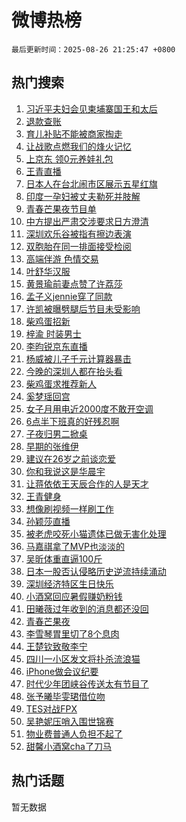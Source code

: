 # 微博热榜

`最后更新时间：2025-08-26 21:25:47 +0800`

## 热门搜索

1. [习近平夫妇会见柬埔寨国王和太后](https://m.weibo.cn/search?containerid=100103type%3D1%26t%3D10%26q%3D%23%E4%B9%A0%E8%BF%91%E5%B9%B3%E5%A4%AB%E5%A6%87%E4%BC%9A%E8%A7%81%E6%9F%AC%E5%9F%94%E5%AF%A8%E5%9B%BD%E7%8E%8B%E5%92%8C%E5%A4%AA%E5%90%8E%23&stream_entry_id=51&isnewpage=1&extparam=seat%3D1%26stream_entry_id%3D51%26c_type%3D51%26pos%3D0%26cate%3D10103%26filter_type%3Drealtimehot%26q%3D%2523%25E4%25B9%25A0%25E8%25BF%2591%25E5%25B9%25B3%25E5%25A4%25AB%25E5%25A6%2587%25E4%25BC%259A%25E8%25A7%2581%25E6%259F%25AC%25E5%259F%2594%25E5%25AF%25A8%25E5%259B%25BD%25E7%258E%258B%25E5%2592%258C%25E5%25A4%25AA%25E5%2590%258E%2523%26dgr%3D0%26display_time%3D1756214746%26pre_seqid%3D1756214746007054204509)
1. [退款查账](https://m.weibo.cn/search?containerid=100103type%3D1%26t%3D10%26q%3D%23%E9%80%80%E6%AC%BE%E6%9F%A5%E8%B4%A6%23&stream_entry_id=31&isnewpage=1&extparam=seat%3D1%26stream_entry_id%3D31%26band_rank%3D1%26lcate%3D5001%26realpos%3D1%26q%3D%2523%25E9%2580%2580%25E6%25AC%25BE%25E6%259F%25A5%25E8%25B4%25A6%2523%26dgr%3D0%26c_type%3D31%26pos%3D0%26cate%3D5001%26filter_type%3Drealtimehot%26flag%3D2%26display_time%3D1756214746%26pre_seqid%3D1756214746007054204509)
1. [育儿补贴不能被商家掏走](https://m.weibo.cn/search?containerid=100103type%3D1%26t%3D10%26q%3D%23%E8%82%B2%E5%84%BF%E8%A1%A5%E8%B4%B4%E4%B8%8D%E8%83%BD%E8%A2%AB%E5%95%86%E5%AE%B6%E6%8E%8F%E8%B5%B0%23&stream_entry_id=31&isnewpage=1&extparam=seat%3D1%26stream_entry_id%3D31%26band_rank%3D2%26lcate%3D5001%26realpos%3D2%26q%3D%2523%25E8%2582%25B2%25E5%2584%25BF%25E8%25A1%25A5%25E8%25B4%25B4%25E4%25B8%258D%25E8%2583%25BD%25E8%25A2%25AB%25E5%2595%2586%25E5%25AE%25B6%25E6%258E%258F%25E8%25B5%25B0%2523%26dgr%3D0%26c_type%3D31%26pos%3D1%26cate%3D5001%26filter_type%3Drealtimehot%26flag%3D1%26display_time%3D1756214746%26pre_seqid%3D1756214746007054204509)
1. [让战歌点燃我们的烽火记忆](https://m.weibo.cn/search?containerid=100103type%3D1%26t%3D10%26q%3D%23%E8%AE%A9%E6%88%98%E6%AD%8C%E7%82%B9%E7%87%83%E6%88%91%E4%BB%AC%E7%9A%84%E7%83%BD%E7%81%AB%E8%AE%B0%E5%BF%86%23&stream_entry_id=31&isnewpage=1&extparam=seat%3D1%26stream_entry_id%3D31%26band_rank%3D3%26lcate%3D5001%26realpos%3D3%26q%3D%2523%25E8%25AE%25A9%25E6%2588%2598%25E6%25AD%258C%25E7%2582%25B9%25E7%2587%2583%25E6%2588%2591%25E4%25BB%25AC%25E7%259A%2584%25E7%2583%25BD%25E7%2581%25AB%25E8%25AE%25B0%25E5%25BF%2586%2523%26dgr%3D0%26c_type%3D31%26pos%3D2%26cate%3D5001%26filter_type%3Drealtimehot%26flag%3D0%26display_time%3D1756214746%26pre_seqid%3D1756214746007054204509)
1. [上京东 领0元养娃礼包](https://m.weibo.cn/search?containerid=100103type%3D1%26t%3D10%26q%3D%23%E4%B8%8A%E4%BA%AC%E4%B8%9C+%E9%A2%860%E5%85%83%E5%85%BB%E5%A8%83%E7%A4%BC%E5%8C%85%23&stream_entry_id=31&isnewpage=1&extparam=seat%3D1%26stream_entry_id%3D31%26band_rank%3D4%26lcate%3D5001%26is_ad_pos%3D1%26q%3D%2523%25E4%25B8%258A%25E4%25BA%25AC%25E4%25B8%259C%2520%25E9%25A2%25860%25E5%2585%2583%25E5%2585%25BB%25E5%25A8%2583%25E7%25A4%25BC%25E5%258C%2585%2523%26dgr%3D0%26c_type%3D31%26pos%3D3%26cate%3D5001%26filter_type%3Drealtimehot%26adid%3D298550%26topic_ad%3D1%26display_time%3D1756214746%26pre_seqid%3D1756214746007054204509)
1. [王青直播](https://m.weibo.cn/search?containerid=100103type%3D1%26t%3D10%26q%3D%E7%8E%8B%E9%9D%92%E7%9B%B4%E6%92%AD&stream_entry_id=31&isnewpage=1&extparam=seat%3D1%26stream_entry_id%3D31%26band_rank%3D4%26lcate%3D5001%26realpos%3D4%26q%3D%25E7%258E%258B%25E9%259D%2592%25E7%259B%25B4%25E6%2592%25AD%26dgr%3D0%26c_type%3D31%26pos%3D4%26cate%3D5001%26filter_type%3Drealtimehot%26flag%3D1%26display_time%3D1756214746%26pre_seqid%3D1756214746007054204509)
1. [日本人在台北闹市区展示五星红旗](https://m.weibo.cn/search?containerid=100103type%3D1%26t%3D10%26q%3D%23%E6%97%A5%E6%9C%AC%E4%BA%BA%E5%9C%A8%E5%8F%B0%E5%8C%97%E9%97%B9%E5%B8%82%E5%8C%BA%E5%B1%95%E7%A4%BA%E4%BA%94%E6%98%9F%E7%BA%A2%E6%97%97%23&stream_entry_id=31&isnewpage=1&extparam=seat%3D1%26stream_entry_id%3D31%26band_rank%3D5%26lcate%3D5001%26realpos%3D5%26q%3D%2523%25E6%2597%25A5%25E6%259C%25AC%25E4%25BA%25BA%25E5%259C%25A8%25E5%258F%25B0%25E5%258C%2597%25E9%2597%25B9%25E5%25B8%2582%25E5%258C%25BA%25E5%25B1%2595%25E7%25A4%25BA%25E4%25BA%2594%25E6%2598%259F%25E7%25BA%25A2%25E6%2597%2597%2523%26dgr%3D0%26c_type%3D31%26pos%3D5%26cate%3D5001%26filter_type%3Drealtimehot%26flag%3D1%26display_time%3D1756214746%26pre_seqid%3D1756214746007054204509)
1. [印度一孕妇被丈夫勒死并肢解](https://m.weibo.cn/search?containerid=100103type%3D1%26t%3D10%26q%3D%23%E5%8D%B0%E5%BA%A6%E4%B8%80%E5%AD%95%E5%A6%87%E8%A2%AB%E4%B8%88%E5%A4%AB%E5%8B%92%E6%AD%BB%E5%B9%B6%E8%82%A2%E8%A7%A3%23&stream_entry_id=31&isnewpage=1&extparam=seat%3D1%26stream_entry_id%3D31%26band_rank%3D6%26lcate%3D5001%26realpos%3D6%26q%3D%2523%25E5%258D%25B0%25E5%25BA%25A6%25E4%25B8%2580%25E5%25AD%2595%25E5%25A6%2587%25E8%25A2%25AB%25E4%25B8%2588%25E5%25A4%25AB%25E5%258B%2592%25E6%25AD%25BB%25E5%25B9%25B6%25E8%2582%25A2%25E8%25A7%25A3%2523%26dgr%3D0%26c_type%3D31%26pos%3D6%26cate%3D5001%26filter_type%3Drealtimehot%26flag%3D1%26display_time%3D1756214746%26pre_seqid%3D1756214746007054204509)
1. [青春芒果夜节目单](https://m.weibo.cn/search?containerid=100103type%3D1%26t%3D10%26q%3D%23%E9%9D%92%E6%98%A5%E8%8A%92%E6%9E%9C%E5%A4%9C%E8%8A%82%E7%9B%AE%E5%8D%95%23&stream_entry_id=31&isnewpage=1&extparam=seat%3D1%26stream_entry_id%3D31%26band_rank%3D7%26lcate%3D5001%26realpos%3D7%26q%3D%2523%25E9%259D%2592%25E6%2598%25A5%25E8%258A%2592%25E6%259E%259C%25E5%25A4%259C%25E8%258A%2582%25E7%259B%25AE%25E5%258D%2595%2523%26dgr%3D0%26c_type%3D31%26pos%3D7%26cate%3D5001%26filter_type%3Drealtimehot%26flag%3D1%26display_time%3D1756214746%26pre_seqid%3D1756214746007054204509)
1. [中方提出严肃交涉要求日方澄清](https://m.weibo.cn/search?containerid=100103type%3D1%26t%3D10%26q%3D%23%E4%B8%AD%E6%96%B9%E6%8F%90%E5%87%BA%E4%B8%A5%E8%82%83%E4%BA%A4%E6%B6%89%E8%A6%81%E6%B1%82%E6%97%A5%E6%96%B9%E6%BE%84%E6%B8%85%23&stream_entry_id=31&isnewpage=1&extparam=seat%3D1%26stream_entry_id%3D31%26band_rank%3D8%26lcate%3D5001%26realpos%3D8%26q%3D%2523%25E4%25B8%25AD%25E6%2596%25B9%25E6%258F%2590%25E5%2587%25BA%25E4%25B8%25A5%25E8%2582%2583%25E4%25BA%25A4%25E6%25B6%2589%25E8%25A6%2581%25E6%25B1%2582%25E6%2597%25A5%25E6%2596%25B9%25E6%25BE%2584%25E6%25B8%2585%2523%26dgr%3D0%26c_type%3D31%26pos%3D8%26cate%3D5001%26filter_type%3Drealtimehot%26flag%3D0%26display_time%3D1756214746%26pre_seqid%3D1756214746007054204509)
1. [深圳欢乐谷被指有擦边表演](https://m.weibo.cn/search?containerid=100103type%3D1%26t%3D10%26q%3D%23%E6%B7%B1%E5%9C%B3%E6%AC%A2%E4%B9%90%E8%B0%B7%E8%A2%AB%E6%8C%87%E6%9C%89%E6%93%A6%E8%BE%B9%E8%A1%A8%E6%BC%94%23&stream_entry_id=31&isnewpage=1&extparam=seat%3D1%26stream_entry_id%3D31%26band_rank%3D9%26lcate%3D5001%26realpos%3D9%26q%3D%2523%25E6%25B7%25B1%25E5%259C%25B3%25E6%25AC%25A2%25E4%25B9%2590%25E8%25B0%25B7%25E8%25A2%25AB%25E6%258C%2587%25E6%259C%2589%25E6%2593%25A6%25E8%25BE%25B9%25E8%25A1%25A8%25E6%25BC%2594%2523%26dgr%3D0%26c_type%3D31%26pos%3D9%26cate%3D5001%26filter_type%3Drealtimehot%26flag%3D0%26display_time%3D1756214746%26pre_seqid%3D1756214746007054204509)
1. [双胞胎在同一排面接受检阅](https://m.weibo.cn/search?containerid=100103type%3D1%26t%3D10%26q%3D%23%E5%8F%8C%E8%83%9E%E8%83%8E%E5%9C%A8%E5%90%8C%E4%B8%80%E6%8E%92%E9%9D%A2%E6%8E%A5%E5%8F%97%E6%A3%80%E9%98%85%23&stream_entry_id=31&isnewpage=1&extparam=seat%3D1%26stream_entry_id%3D31%26band_rank%3D10%26lcate%3D5001%26realpos%3D10%26q%3D%2523%25E5%258F%258C%25E8%2583%259E%25E8%2583%258E%25E5%259C%25A8%25E5%2590%258C%25E4%25B8%2580%25E6%258E%2592%25E9%259D%25A2%25E6%258E%25A5%25E5%258F%2597%25E6%25A3%2580%25E9%2598%2585%2523%26dgr%3D0%26c_type%3D31%26pos%3D10%26cate%3D5001%26filter_type%3Drealtimehot%26flag%3D1%26display_time%3D1756214746%26pre_seqid%3D1756214746007054204509)
1. [高端伴游 色情交易](https://m.weibo.cn/search?containerid=100103type%3D1%26t%3D10%26q%3D%E9%AB%98%E7%AB%AF%E4%BC%B4%E6%B8%B8+%E8%89%B2%E6%83%85%E4%BA%A4%E6%98%93&stream_entry_id=31&isnewpage=1&extparam=seat%3D1%26stream_entry_id%3D31%26band_rank%3D11%26lcate%3D5001%26realpos%3D11%26q%3D%25E9%25AB%2598%25E7%25AB%25AF%25E4%25BC%25B4%25E6%25B8%25B8%2520%25E8%2589%25B2%25E6%2583%2585%25E4%25BA%25A4%25E6%2598%2593%26dgr%3D0%26c_type%3D31%26pos%3D11%26cate%3D5001%26filter_type%3Drealtimehot%26flag%3D1%26display_time%3D1756214746%26pre_seqid%3D1756214746007054204509)
1. [叶舒华汉服](https://m.weibo.cn/search?containerid=100103type%3D1%26t%3D10%26q%3D%E5%8F%B6%E8%88%92%E5%8D%8E%E6%B1%89%E6%9C%8D&stream_entry_id=31&isnewpage=1&extparam=seat%3D1%26stream_entry_id%3D31%26band_rank%3D12%26lcate%3D5001%26realpos%3D12%26q%3D%25E5%258F%25B6%25E8%2588%2592%25E5%258D%258E%25E6%25B1%2589%25E6%259C%258D%26dgr%3D0%26c_type%3D31%26pos%3D12%26cate%3D5001%26filter_type%3Drealtimehot%26flag%3D0%26display_time%3D1756214746%26pre_seqid%3D1756214746007054204509)
1. [黄景瑜前妻点赞了许荔莎](https://m.weibo.cn/search?containerid=100103type%3D1%26t%3D10%26q%3D%23%E9%BB%84%E6%99%AF%E7%91%9C%E5%89%8D%E5%A6%BB%E7%82%B9%E8%B5%9E%E4%BA%86%E8%AE%B8%E8%8D%94%E8%8E%8E%23&stream_entry_id=31&isnewpage=1&extparam=seat%3D1%26stream_entry_id%3D31%26band_rank%3D13%26lcate%3D5001%26realpos%3D13%26q%3D%2523%25E9%25BB%2584%25E6%2599%25AF%25E7%2591%259C%25E5%2589%258D%25E5%25A6%25BB%25E7%2582%25B9%25E8%25B5%259E%25E4%25BA%2586%25E8%25AE%25B8%25E8%258D%2594%25E8%258E%258E%2523%26dgr%3D0%26c_type%3D31%26pos%3D13%26cate%3D5001%26filter_type%3Drealtimehot%26flag%3D2%26display_time%3D1756214746%26pre_seqid%3D1756214746007054204509)
1. [孟子义jennie穿了同款](https://m.weibo.cn/search?containerid=100103type%3D1%26t%3D10%26q%3D%23%E5%AD%9F%E5%AD%90%E4%B9%89jennie%E7%A9%BF%E4%BA%86%E5%90%8C%E6%AC%BE%23&stream_entry_id=31&isnewpage=1&extparam=seat%3D1%26stream_entry_id%3D31%26band_rank%3D14%26lcate%3D5001%26realpos%3D14%26q%3D%2523%25E5%25AD%259F%25E5%25AD%2590%25E4%25B9%2589jennie%25E7%25A9%25BF%25E4%25BA%2586%25E5%2590%258C%25E6%25AC%25BE%2523%26dgr%3D0%26c_type%3D31%26pos%3D14%26cate%3D5001%26filter_type%3Drealtimehot%26flag%3D0%26display_time%3D1756214746%26pre_seqid%3D1756214746007054204509)
1. [许凯被曝劈腿后节目未受影响](https://m.weibo.cn/search?containerid=100103type%3D1%26t%3D10%26q%3D%23%E8%AE%B8%E5%87%AF%E8%A2%AB%E6%9B%9D%E5%8A%88%E8%85%BF%E5%90%8E%E8%8A%82%E7%9B%AE%E6%9C%AA%E5%8F%97%E5%BD%B1%E5%93%8D%23&stream_entry_id=31&isnewpage=1&extparam=seat%3D1%26stream_entry_id%3D31%26band_rank%3D15%26lcate%3D5001%26realpos%3D15%26q%3D%2523%25E8%25AE%25B8%25E5%2587%25AF%25E8%25A2%25AB%25E6%259B%259D%25E5%258A%2588%25E8%2585%25BF%25E5%2590%258E%25E8%258A%2582%25E7%259B%25AE%25E6%259C%25AA%25E5%258F%2597%25E5%25BD%25B1%25E5%2593%258D%2523%26dgr%3D0%26c_type%3D31%26pos%3D15%26cate%3D5001%26filter_type%3Drealtimehot%26flag%3D2%26display_time%3D1756214746%26pre_seqid%3D1756214746007054204509)
1. [柴鸡蛋招新](https://m.weibo.cn/search?containerid=100103type%3D1%26t%3D10%26q%3D%23%E6%9F%B4%E9%B8%A1%E8%9B%8B%E6%8B%9B%E6%96%B0%23&stream_entry_id=31&isnewpage=1&extparam=seat%3D1%26stream_entry_id%3D31%26band_rank%3D16%26lcate%3D5001%26realpos%3D16%26q%3D%2523%25E6%259F%25B4%25E9%25B8%25A1%25E8%259B%258B%25E6%258B%259B%25E6%2596%25B0%2523%26dgr%3D0%26c_type%3D31%26pos%3D16%26cate%3D5001%26filter_type%3Drealtimehot%26flag%3D1%26display_time%3D1756214746%26pre_seqid%3D1756214746007054204509)
1. [梓渝 时装男士](https://m.weibo.cn/search?containerid=100103type%3D1%26t%3D10%26q%3D%E6%A2%93%E6%B8%9D+%E6%97%B6%E8%A3%85%E7%94%B7%E5%A3%AB&stream_entry_id=31&isnewpage=1&extparam=seat%3D1%26stream_entry_id%3D31%26band_rank%3D17%26lcate%3D5001%26realpos%3D17%26q%3D%25E6%25A2%2593%25E6%25B8%259D%2520%25E6%2597%25B6%25E8%25A3%2585%25E7%2594%25B7%25E5%25A3%25AB%26dgr%3D0%26c_type%3D31%26pos%3D17%26cate%3D5001%26filter_type%3Drealtimehot%26flag%3D0%26display_time%3D1756214746%26pre_seqid%3D1756214746007054204509)
1. [李昀锐京东直播](https://m.weibo.cn/search?containerid=100103type%3D1%26t%3D10%26q%3D%23%E6%9D%8E%E6%98%80%E9%94%90%E4%BA%AC%E4%B8%9C%E7%9B%B4%E6%92%AD%23&stream_entry_id=31&isnewpage=1&extparam=seat%3D1%26stream_entry_id%3D31%26band_rank%3D18%26lcate%3D5001%26realpos%3D18%26q%3D%2523%25E6%259D%258E%25E6%2598%2580%25E9%2594%2590%25E4%25BA%25AC%25E4%25B8%259C%25E7%259B%25B4%25E6%2592%25AD%2523%26dgr%3D0%26c_type%3D31%26pos%3D18%26cate%3D5001%26filter_type%3Drealtimehot%26flag%3D1%26display_time%3D1756214746%26pre_seqid%3D1756214746007054204509)
1. [杨威被儿子千元计算器暴击](https://m.weibo.cn/search?containerid=100103type%3D1%26t%3D10%26q%3D%23%E6%9D%A8%E5%A8%81%E8%A2%AB%E5%84%BF%E5%AD%90%E5%8D%83%E5%85%83%E8%AE%A1%E7%AE%97%E5%99%A8%E6%9A%B4%E5%87%BB%23&stream_entry_id=31&isnewpage=1&extparam=seat%3D1%26stream_entry_id%3D31%26band_rank%3D19%26lcate%3D5001%26realpos%3D19%26q%3D%2523%25E6%259D%25A8%25E5%25A8%2581%25E8%25A2%25AB%25E5%2584%25BF%25E5%25AD%2590%25E5%258D%2583%25E5%2585%2583%25E8%25AE%25A1%25E7%25AE%2597%25E5%2599%25A8%25E6%259A%25B4%25E5%2587%25BB%2523%26dgr%3D0%26c_type%3D31%26pos%3D19%26cate%3D5001%26filter_type%3Drealtimehot%26flag%3D0%26display_time%3D1756214746%26pre_seqid%3D1756214746007054204509)
1. [今晚的深圳人都在抬头看](https://m.weibo.cn/search?containerid=100103type%3D1%26t%3D10%26q%3D%23%E4%BB%8A%E6%99%9A%E7%9A%84%E6%B7%B1%E5%9C%B3%E4%BA%BA%E9%83%BD%E5%9C%A8%E6%8A%AC%E5%A4%B4%E7%9C%8B%23&stream_entry_id=31&isnewpage=1&extparam=seat%3D1%26stream_entry_id%3D31%26band_rank%3D20%26lcate%3D5001%26realpos%3D20%26q%3D%2523%25E4%25BB%258A%25E6%2599%259A%25E7%259A%2584%25E6%25B7%25B1%25E5%259C%25B3%25E4%25BA%25BA%25E9%2583%25BD%25E5%259C%25A8%25E6%258A%25AC%25E5%25A4%25B4%25E7%259C%258B%2523%26dgr%3D0%26c_type%3D31%26pos%3D20%26cate%3D5001%26filter_type%3Drealtimehot%26flag%3D1%26display_time%3D1756214746%26pre_seqid%3D1756214746007054204509)
1. [柴鸡蛋求推荐新人](https://m.weibo.cn/search?containerid=100103type%3D1%26t%3D10%26q%3D%23%E6%9F%B4%E9%B8%A1%E8%9B%8B%E6%B1%82%E6%8E%A8%E8%8D%90%E6%96%B0%E4%BA%BA%23&stream_entry_id=31&isnewpage=1&extparam=seat%3D1%26stream_entry_id%3D31%26band_rank%3D21%26lcate%3D5001%26realpos%3D21%26q%3D%2523%25E6%259F%25B4%25E9%25B8%25A1%25E8%259B%258B%25E6%25B1%2582%25E6%258E%25A8%25E8%258D%2590%25E6%2596%25B0%25E4%25BA%25BA%2523%26dgr%3D0%26c_type%3D31%26pos%3D21%26cate%3D5001%26filter_type%3Drealtimehot%26flag%3D0%26display_time%3D1756214746%26pre_seqid%3D1756214746007054204509)
1. [奚梦瑶回宫](https://m.weibo.cn/search?containerid=100103type%3D1%26t%3D10%26q%3D%23%E5%A5%9A%E6%A2%A6%E7%91%B6%E5%9B%9E%E5%AE%AB%23&stream_entry_id=31&isnewpage=1&extparam=seat%3D1%26stream_entry_id%3D31%26band_rank%3D22%26lcate%3D5001%26realpos%3D22%26q%3D%2523%25E5%25A5%259A%25E6%25A2%25A6%25E7%2591%25B6%25E5%259B%259E%25E5%25AE%25AB%2523%26dgr%3D0%26c_type%3D31%26pos%3D22%26cate%3D5001%26filter_type%3Drealtimehot%26flag%3D2%26display_time%3D1756214746%26pre_seqid%3D1756214746007054204509)
1. [女子月用电近2000度不敢开空调](https://m.weibo.cn/search?containerid=100103type%3D1%26t%3D10%26q%3D%23%E5%A5%B3%E5%AD%90%E6%9C%88%E7%94%A8%E7%94%B5%E8%BF%912000%E5%BA%A6%E4%B8%8D%E6%95%A2%E5%BC%80%E7%A9%BA%E8%B0%83%23&stream_entry_id=31&isnewpage=1&extparam=seat%3D1%26stream_entry_id%3D31%26band_rank%3D23%26lcate%3D5001%26realpos%3D23%26q%3D%2523%25E5%25A5%25B3%25E5%25AD%2590%25E6%259C%2588%25E7%2594%25A8%25E7%2594%25B5%25E8%25BF%25912000%25E5%25BA%25A6%25E4%25B8%258D%25E6%2595%25A2%25E5%25BC%2580%25E7%25A9%25BA%25E8%25B0%2583%2523%26dgr%3D0%26c_type%3D31%26pos%3D23%26cate%3D5001%26filter_type%3Drealtimehot%26flag%3D1%26display_time%3D1756214746%26pre_seqid%3D1756214746007054204509)
1. [6点半下班真的好残忍啊](https://m.weibo.cn/search?containerid=100103type%3D1%26t%3D10%26q%3D6%E7%82%B9%E5%8D%8A%E4%B8%8B%E7%8F%AD%E7%9C%9F%E7%9A%84%E5%A5%BD%E6%AE%8B%E5%BF%8D%E5%95%8A&stream_entry_id=31&isnewpage=1&extparam=seat%3D1%26stream_entry_id%3D31%26band_rank%3D24%26lcate%3D5001%26realpos%3D24%26q%3D6%25E7%2582%25B9%25E5%258D%258A%25E4%25B8%258B%25E7%258F%25AD%25E7%259C%259F%25E7%259A%2584%25E5%25A5%25BD%25E6%25AE%258B%25E5%25BF%258D%25E5%2595%258A%26dgr%3D0%26c_type%3D31%26pos%3D24%26cate%3D5001%26filter_type%3Drealtimehot%26flag%3D0%26display_time%3D1756214746%26pre_seqid%3D1756214746007054204509)
1. [子夜归男二掀桌](https://m.weibo.cn/search?containerid=100103type%3D1%26t%3D10%26q%3D%E5%AD%90%E5%A4%9C%E5%BD%92%E7%94%B7%E4%BA%8C%E6%8E%80%E6%A1%8C&stream_entry_id=31&isnewpage=1&extparam=seat%3D1%26stream_entry_id%3D31%26band_rank%3D25%26lcate%3D5001%26realpos%3D25%26q%3D%25E5%25AD%2590%25E5%25A4%259C%25E5%25BD%2592%25E7%2594%25B7%25E4%25BA%258C%25E6%258E%2580%25E6%25A1%258C%26dgr%3D0%26c_type%3D31%26pos%3D25%26cate%3D5001%26filter_type%3Drealtimehot%26flag%3D2%26display_time%3D1756214746%26pre_seqid%3D1756214746007054204509)
1. [早期的张维伊](https://m.weibo.cn/search?containerid=100103type%3D1%26t%3D10%26q%3D%23%E6%97%A9%E6%9C%9F%E7%9A%84%E5%BC%A0%E7%BB%B4%E4%BC%8A%23&stream_entry_id=31&isnewpage=1&extparam=seat%3D1%26stream_entry_id%3D31%26band_rank%3D26%26lcate%3D5001%26realpos%3D26%26q%3D%2523%25E6%2597%25A9%25E6%259C%259F%25E7%259A%2584%25E5%25BC%25A0%25E7%25BB%25B4%25E4%25BC%258A%2523%26dgr%3D0%26c_type%3D31%26pos%3D26%26cate%3D5001%26filter_type%3Drealtimehot%26flag%3D1%26display_time%3D1756214746%26pre_seqid%3D1756214746007054204509)
1. [建议在26岁之前谈恋爱](https://m.weibo.cn/search?containerid=100103type%3D1%26t%3D10%26q%3D%E5%BB%BA%E8%AE%AE%E5%9C%A826%E5%B2%81%E4%B9%8B%E5%89%8D%E8%B0%88%E6%81%8B%E7%88%B1&stream_entry_id=31&isnewpage=1&extparam=seat%3D1%26stream_entry_id%3D31%26band_rank%3D27%26lcate%3D5001%26realpos%3D27%26q%3D%25E5%25BB%25BA%25E8%25AE%25AE%25E5%259C%25A826%25E5%25B2%2581%25E4%25B9%258B%25E5%2589%258D%25E8%25B0%2588%25E6%2581%258B%25E7%2588%25B1%26dgr%3D0%26c_type%3D31%26pos%3D27%26cate%3D5001%26filter_type%3Drealtimehot%26flag%3D1%26display_time%3D1756214746%26pre_seqid%3D1756214746007054204509)
1. [你和我说这是华晨宇](https://m.weibo.cn/search?containerid=100103type%3D1%26t%3D10%26q%3D%E4%BD%A0%E5%92%8C%E6%88%91%E8%AF%B4%E8%BF%99%E6%98%AF%E5%8D%8E%E6%99%A8%E5%AE%87&stream_entry_id=31&isnewpage=1&extparam=seat%3D1%26stream_entry_id%3D31%26band_rank%3D28%26lcate%3D5001%26realpos%3D28%26q%3D%25E4%25BD%25A0%25E5%2592%258C%25E6%2588%2591%25E8%25AF%25B4%25E8%25BF%2599%25E6%2598%25AF%25E5%258D%258E%25E6%2599%25A8%25E5%25AE%2587%26dgr%3D0%26c_type%3D31%26pos%3D28%26cate%3D5001%26filter_type%3Drealtimehot%26flag%3D0%26display_time%3D1756214746%26pre_seqid%3D1756214746007054204509)
1. [让蒋依依王天辰合作的人是天才](https://m.weibo.cn/search?containerid=100103type%3D1%26t%3D10%26q%3D%E8%AE%A9%E8%92%8B%E4%BE%9D%E4%BE%9D%E7%8E%8B%E5%A4%A9%E8%BE%B0%E5%90%88%E4%BD%9C%E7%9A%84%E4%BA%BA%E6%98%AF%E5%A4%A9%E6%89%8D&stream_entry_id=31&isnewpage=1&extparam=seat%3D1%26stream_entry_id%3D31%26band_rank%3D29%26lcate%3D5001%26realpos%3D29%26q%3D%25E8%25AE%25A9%25E8%2592%258B%25E4%25BE%259D%25E4%25BE%259D%25E7%258E%258B%25E5%25A4%25A9%25E8%25BE%25B0%25E5%2590%2588%25E4%25BD%259C%25E7%259A%2584%25E4%25BA%25BA%25E6%2598%25AF%25E5%25A4%25A9%25E6%2589%258D%26dgr%3D0%26c_type%3D31%26pos%3D29%26cate%3D5001%26filter_type%3Drealtimehot%26flag%3D1%26display_time%3D1756214746%26pre_seqid%3D1756214746007054204509)
1. [王青健身](https://m.weibo.cn/search?containerid=100103type%3D1%26t%3D10%26q%3D%E7%8E%8B%E9%9D%92%E5%81%A5%E8%BA%AB&stream_entry_id=31&isnewpage=1&extparam=seat%3D1%26stream_entry_id%3D31%26band_rank%3D30%26lcate%3D5001%26realpos%3D30%26q%3D%25E7%258E%258B%25E9%259D%2592%25E5%2581%25A5%25E8%25BA%25AB%26dgr%3D0%26c_type%3D31%26pos%3D30%26cate%3D5001%26filter_type%3Drealtimehot%26flag%3D1%26display_time%3D1756214746%26pre_seqid%3D1756214746007054204509)
1. [想像刷视频一样刷工作](https://m.weibo.cn/search?containerid=100103type%3D1%26t%3D10%26q%3D%E6%83%B3%E5%83%8F%E5%88%B7%E8%A7%86%E9%A2%91%E4%B8%80%E6%A0%B7%E5%88%B7%E5%B7%A5%E4%BD%9C&stream_entry_id=31&isnewpage=1&extparam=seat%3D1%26stream_entry_id%3D31%26band_rank%3D31%26lcate%3D5001%26realpos%3D31%26q%3D%25E6%2583%25B3%25E5%2583%258F%25E5%2588%25B7%25E8%25A7%2586%25E9%25A2%2591%25E4%25B8%2580%25E6%25A0%25B7%25E5%2588%25B7%25E5%25B7%25A5%25E4%25BD%259C%26dgr%3D0%26c_type%3D31%26pos%3D31%26cate%3D5001%26filter_type%3Drealtimehot%26flag%3D1%26display_time%3D1756214746%26pre_seqid%3D1756214746007054204509)
1. [孙颖莎直播](https://m.weibo.cn/search?containerid=100103type%3D1%26t%3D10%26q%3D%E5%AD%99%E9%A2%96%E8%8E%8E%E7%9B%B4%E6%92%AD&stream_entry_id=31&isnewpage=1&extparam=seat%3D1%26stream_entry_id%3D31%26band_rank%3D32%26lcate%3D5001%26realpos%3D32%26q%3D%25E5%25AD%2599%25E9%25A2%2596%25E8%258E%258E%25E7%259B%25B4%25E6%2592%25AD%26dgr%3D0%26c_type%3D31%26pos%3D32%26cate%3D5001%26filter_type%3Drealtimehot%26flag%3D1%26display_time%3D1756214746%26pre_seqid%3D1756214746007054204509)
1. [被老虎咬死小猫遗体已做无害化处理](https://m.weibo.cn/search?containerid=100103type%3D1%26t%3D10%26q%3D%23%E8%A2%AB%E8%80%81%E8%99%8E%E5%92%AC%E6%AD%BB%E5%B0%8F%E7%8C%AB%E9%81%97%E4%BD%93%E5%B7%B2%E5%81%9A%E6%97%A0%E5%AE%B3%E5%8C%96%E5%A4%84%E7%90%86%23&stream_entry_id=31&isnewpage=1&extparam=seat%3D1%26stream_entry_id%3D31%26band_rank%3D33%26lcate%3D5001%26realpos%3D33%26q%3D%2523%25E8%25A2%25AB%25E8%2580%2581%25E8%2599%258E%25E5%2592%25AC%25E6%25AD%25BB%25E5%25B0%258F%25E7%258C%25AB%25E9%2581%2597%25E4%25BD%2593%25E5%25B7%25B2%25E5%2581%259A%25E6%2597%25A0%25E5%25AE%25B3%25E5%258C%2596%25E5%25A4%2584%25E7%2590%2586%2523%26dgr%3D0%26c_type%3D31%26pos%3D33%26cate%3D5001%26filter_type%3Drealtimehot%26flag%3D0%26display_time%3D1756214746%26pre_seqid%3D1756214746007054204509)
1. [马嘉祺拿了MVP也淡淡的](https://m.weibo.cn/search?containerid=100103type%3D1%26t%3D10%26q%3D%E9%A9%AC%E5%98%89%E7%A5%BA%E6%8B%BF%E4%BA%86MVP%E4%B9%9F%E6%B7%A1%E6%B7%A1%E7%9A%84&stream_entry_id=31&isnewpage=1&extparam=seat%3D1%26stream_entry_id%3D31%26band_rank%3D34%26lcate%3D5001%26realpos%3D34%26q%3D%25E9%25A9%25AC%25E5%2598%2589%25E7%25A5%25BA%25E6%258B%25BF%25E4%25BA%2586MVP%25E4%25B9%259F%25E6%25B7%25A1%25E6%25B7%25A1%25E7%259A%2584%26dgr%3D0%26c_type%3D31%26pos%3D34%26cate%3D5001%26filter_type%3Drealtimehot%26flag%3D1%26display_time%3D1756214746%26pre_seqid%3D1756214746007054204509)
1. [吴昕体重直逼100斤](https://m.weibo.cn/search?containerid=100103type%3D1%26t%3D10%26q%3D%E5%90%B4%E6%98%95%E4%BD%93%E9%87%8D%E7%9B%B4%E9%80%BC100%E6%96%A4&stream_entry_id=31&isnewpage=1&extparam=seat%3D1%26stream_entry_id%3D31%26band_rank%3D35%26lcate%3D5001%26realpos%3D35%26q%3D%25E5%2590%25B4%25E6%2598%2595%25E4%25BD%2593%25E9%2587%258D%25E7%259B%25B4%25E9%2580%25BC100%25E6%2596%25A4%26dgr%3D0%26c_type%3D31%26pos%3D35%26cate%3D5001%26filter_type%3Drealtimehot%26flag%3D0%26display_time%3D1756214746%26pre_seqid%3D1756214746007054204509)
1. [日本一股否认侵略历史逆流持续涌动](https://m.weibo.cn/search?containerid=100103type%3D1%26t%3D10%26q%3D%23%E6%97%A5%E6%9C%AC%E4%B8%80%E8%82%A1%E5%90%A6%E8%AE%A4%E4%BE%B5%E7%95%A5%E5%8E%86%E5%8F%B2%E9%80%86%E6%B5%81%E6%8C%81%E7%BB%AD%E6%B6%8C%E5%8A%A8%23&stream_entry_id=31&isnewpage=1&extparam=seat%3D1%26stream_entry_id%3D31%26band_rank%3D36%26lcate%3D5001%26realpos%3D36%26q%3D%2523%25E6%2597%25A5%25E6%259C%25AC%25E4%25B8%2580%25E8%2582%25A1%25E5%2590%25A6%25E8%25AE%25A4%25E4%25BE%25B5%25E7%2595%25A5%25E5%258E%2586%25E5%258F%25B2%25E9%2580%2586%25E6%25B5%2581%25E6%258C%2581%25E7%25BB%25AD%25E6%25B6%258C%25E5%258A%25A8%2523%26dgr%3D0%26c_type%3D31%26pos%3D36%26cate%3D5001%26filter_type%3Drealtimehot%26flag%3D0%26display_time%3D1756214746%26pre_seqid%3D1756214746007054204509)
1. [深圳经济特区生日快乐](https://m.weibo.cn/search?containerid=100103type%3D1%26t%3D10%26q%3D%23%E6%B7%B1%E5%9C%B3%E7%BB%8F%E6%B5%8E%E7%89%B9%E5%8C%BA%E7%94%9F%E6%97%A5%E5%BF%AB%E4%B9%90%23&stream_entry_id=31&isnewpage=1&extparam=seat%3D1%26stream_entry_id%3D31%26band_rank%3D37%26lcate%3D5001%26realpos%3D37%26q%3D%2523%25E6%25B7%25B1%25E5%259C%25B3%25E7%25BB%258F%25E6%25B5%258E%25E7%2589%25B9%25E5%258C%25BA%25E7%2594%259F%25E6%2597%25A5%25E5%25BF%25AB%25E4%25B9%2590%2523%26dgr%3D0%26c_type%3D31%26pos%3D37%26cate%3D5001%26filter_type%3Drealtimehot%26flag%3D0%26display_time%3D1756214746%26pre_seqid%3D1756214746007054204509)
1. [小酒窝回应暑假赚奶粉钱](https://m.weibo.cn/search?containerid=100103type%3D1%26t%3D10%26q%3D%E5%B0%8F%E9%85%92%E7%AA%9D%E5%9B%9E%E5%BA%94%E6%9A%91%E5%81%87%E8%B5%9A%E5%A5%B6%E7%B2%89%E9%92%B1&stream_entry_id=31&isnewpage=1&extparam=seat%3D1%26stream_entry_id%3D31%26band_rank%3D38%26lcate%3D5001%26realpos%3D38%26q%3D%25E5%25B0%258F%25E9%2585%2592%25E7%25AA%259D%25E5%259B%259E%25E5%25BA%2594%25E6%259A%2591%25E5%2581%2587%25E8%25B5%259A%25E5%25A5%25B6%25E7%25B2%2589%25E9%2592%25B1%26dgr%3D0%26c_type%3D31%26pos%3D38%26cate%3D5001%26filter_type%3Drealtimehot%26flag%3D0%26display_time%3D1756214746%26pre_seqid%3D1756214746007054204509)
1. [田曦薇过年收到的消息都还没回](https://m.weibo.cn/search?containerid=100103type%3D1%26t%3D10%26q%3D%E7%94%B0%E6%9B%A6%E8%96%87%E8%BF%87%E5%B9%B4%E6%94%B6%E5%88%B0%E7%9A%84%E6%B6%88%E6%81%AF%E9%83%BD%E8%BF%98%E6%B2%A1%E5%9B%9E&stream_entry_id=31&isnewpage=1&extparam=seat%3D1%26stream_entry_id%3D31%26band_rank%3D39%26lcate%3D5001%26realpos%3D39%26q%3D%25E7%2594%25B0%25E6%259B%25A6%25E8%2596%2587%25E8%25BF%2587%25E5%25B9%25B4%25E6%2594%25B6%25E5%2588%25B0%25E7%259A%2584%25E6%25B6%2588%25E6%2581%25AF%25E9%2583%25BD%25E8%25BF%2598%25E6%25B2%25A1%25E5%259B%259E%26dgr%3D0%26c_type%3D31%26pos%3D39%26cate%3D5001%26filter_type%3Drealtimehot%26flag%3D1%26display_time%3D1756214746%26pre_seqid%3D1756214746007054204509)
1. [青春芒果夜](https://m.weibo.cn/search?containerid=100103type%3D1%26t%3D10%26q%3D%E9%9D%92%E6%98%A5%E8%8A%92%E6%9E%9C%E5%A4%9C&stream_entry_id=31&isnewpage=1&extparam=seat%3D1%26stream_entry_id%3D31%26band_rank%3D40%26lcate%3D5001%26realpos%3D40%26q%3D%25E9%259D%2592%25E6%2598%25A5%25E8%258A%2592%25E6%259E%259C%25E5%25A4%259C%26dgr%3D0%26c_type%3D31%26pos%3D40%26cate%3D5001%26filter_type%3Drealtimehot%26flag%3D1%26display_time%3D1756214746%26pre_seqid%3D1756214746007054204509)
1. [李雪琴胃里切了8个息肉](https://m.weibo.cn/search?containerid=100103type%3D1%26t%3D10%26q%3D%E6%9D%8E%E9%9B%AA%E7%90%B4%E8%83%83%E9%87%8C%E5%88%87%E4%BA%868%E4%B8%AA%E6%81%AF%E8%82%89&stream_entry_id=31&isnewpage=1&extparam=seat%3D1%26stream_entry_id%3D31%26band_rank%3D41%26lcate%3D5001%26realpos%3D41%26q%3D%25E6%259D%258E%25E9%259B%25AA%25E7%2590%25B4%25E8%2583%2583%25E9%2587%258C%25E5%2588%2587%25E4%25BA%25868%25E4%25B8%25AA%25E6%2581%25AF%25E8%2582%2589%26dgr%3D0%26c_type%3D31%26pos%3D41%26cate%3D5001%26filter_type%3Drealtimehot%26flag%3D0%26display_time%3D1756214746%26pre_seqid%3D1756214746007054204509)
1. [王楚钦致敬李宁](https://m.weibo.cn/search?containerid=100103type%3D1%26t%3D10%26q%3D%E7%8E%8B%E6%A5%9A%E9%92%A6%E8%87%B4%E6%95%AC%E6%9D%8E%E5%AE%81&stream_entry_id=31&isnewpage=1&extparam=seat%3D1%26stream_entry_id%3D31%26band_rank%3D42%26lcate%3D5001%26realpos%3D42%26q%3D%25E7%258E%258B%25E6%25A5%259A%25E9%2592%25A6%25E8%2587%25B4%25E6%2595%25AC%25E6%259D%258E%25E5%25AE%2581%26dgr%3D0%26c_type%3D31%26pos%3D42%26cate%3D5001%26filter_type%3Drealtimehot%26flag%3D0%26display_time%3D1756214746%26pre_seqid%3D1756214746007054204509)
1. [四川一小区发文将扑杀流浪猫](https://m.weibo.cn/search?containerid=100103type%3D1%26t%3D10%26q%3D%23%E5%9B%9B%E5%B7%9D%E4%B8%80%E5%B0%8F%E5%8C%BA%E5%8F%91%E6%96%87%E5%B0%86%E6%89%91%E6%9D%80%E6%B5%81%E6%B5%AA%E7%8C%AB%23&stream_entry_id=31&isnewpage=1&extparam=seat%3D1%26stream_entry_id%3D31%26band_rank%3D43%26lcate%3D5001%26realpos%3D43%26q%3D%2523%25E5%259B%259B%25E5%25B7%259D%25E4%25B8%2580%25E5%25B0%258F%25E5%258C%25BA%25E5%258F%2591%25E6%2596%2587%25E5%25B0%2586%25E6%2589%2591%25E6%259D%2580%25E6%25B5%2581%25E6%25B5%25AA%25E7%258C%25AB%2523%26dgr%3D0%26c_type%3D31%26pos%3D43%26cate%3D5001%26filter_type%3Drealtimehot%26flag%3D1%26display_time%3D1756214746%26pre_seqid%3D1756214746007054204509)
1. [iPhone做会议纪要](https://m.weibo.cn/search?containerid=100103type%3D1%26t%3D10%26q%3DiPhone%E5%81%9A%E4%BC%9A%E8%AE%AE%E7%BA%AA%E8%A6%81&stream_entry_id=31&isnewpage=1&extparam=seat%3D1%26stream_entry_id%3D31%26band_rank%3D44%26lcate%3D5001%26realpos%3D44%26q%3DiPhone%25E5%2581%259A%25E4%25BC%259A%25E8%25AE%25AE%25E7%25BA%25AA%25E8%25A6%2581%26dgr%3D0%26c_type%3D31%26pos%3D44%26cate%3D5001%26filter_type%3Drealtimehot%26flag%3D1%26display_time%3D1756214746%26pre_seqid%3D1756214746007054204509)
1. [时代少年团峡谷传送太有节目了](https://m.weibo.cn/search?containerid=100103type%3D1%26t%3D10%26q%3D%E6%97%B6%E4%BB%A3%E5%B0%91%E5%B9%B4%E5%9B%A2%E5%B3%A1%E8%B0%B7%E4%BC%A0%E9%80%81%E5%A4%AA%E6%9C%89%E8%8A%82%E7%9B%AE%E4%BA%86&stream_entry_id=31&isnewpage=1&extparam=seat%3D1%26stream_entry_id%3D31%26band_rank%3D45%26lcate%3D5001%26realpos%3D45%26q%3D%25E6%2597%25B6%25E4%25BB%25A3%25E5%25B0%2591%25E5%25B9%25B4%25E5%259B%25A2%25E5%25B3%25A1%25E8%25B0%25B7%25E4%25BC%25A0%25E9%2580%2581%25E5%25A4%25AA%25E6%259C%2589%25E8%258A%2582%25E7%259B%25AE%25E4%25BA%2586%26dgr%3D0%26c_type%3D31%26pos%3D45%26cate%3D5001%26filter_type%3Drealtimehot%26flag%3D1%26display_time%3D1756214746%26pre_seqid%3D1756214746007054204509)
1. [张予曦毕雯珺借位吻](https://m.weibo.cn/search?containerid=100103type%3D1%26t%3D10%26q%3D%E5%BC%A0%E4%BA%88%E6%9B%A6%E6%AF%95%E9%9B%AF%E7%8F%BA%E5%80%9F%E4%BD%8D%E5%90%BB&stream_entry_id=31&isnewpage=1&extparam=seat%3D1%26stream_entry_id%3D31%26band_rank%3D46%26lcate%3D5001%26realpos%3D46%26q%3D%25E5%25BC%25A0%25E4%25BA%2588%25E6%259B%25A6%25E6%25AF%2595%25E9%259B%25AF%25E7%258F%25BA%25E5%2580%259F%25E4%25BD%258D%25E5%2590%25BB%26dgr%3D0%26c_type%3D31%26pos%3D46%26cate%3D5001%26filter_type%3Drealtimehot%26flag%3D1%26display_time%3D1756214746%26pre_seqid%3D1756214746007054204509)
1. [TES对战FPX](https://m.weibo.cn/search?containerid=100103type%3D1%26t%3D10%26q%3DTES%E5%AF%B9%E6%88%98FPX&stream_entry_id=31&isnewpage=1&extparam=seat%3D1%26stream_entry_id%3D31%26band_rank%3D47%26lcate%3D5001%26realpos%3D47%26q%3DTES%25E5%25AF%25B9%25E6%2588%2598FPX%26dgr%3D0%26c_type%3D31%26pos%3D47%26cate%3D5001%26filter_type%3Drealtimehot%26flag%3D1%26display_time%3D1756214746%26pre_seqid%3D1756214746007054204509)
1. [吴艳妮压哨入围世锦赛](https://m.weibo.cn/search?containerid=100103type%3D1%26t%3D10%26q%3D%23%E5%90%B4%E8%89%B3%E5%A6%AE%E5%8E%8B%E5%93%A8%E5%85%A5%E5%9B%B4%E4%B8%96%E9%94%A6%E8%B5%9B%23&stream_entry_id=31&isnewpage=1&extparam=seat%3D1%26stream_entry_id%3D31%26band_rank%3D48%26lcate%3D5001%26realpos%3D48%26q%3D%2523%25E5%2590%25B4%25E8%2589%25B3%25E5%25A6%25AE%25E5%258E%258B%25E5%2593%25A8%25E5%2585%25A5%25E5%259B%25B4%25E4%25B8%2596%25E9%2594%25A6%25E8%25B5%259B%2523%26dgr%3D0%26c_type%3D31%26pos%3D48%26cate%3D5001%26filter_type%3Drealtimehot%26flag%3D1%26display_time%3D1756214746%26pre_seqid%3D1756214746007054204509)
1. [物业费普通人负担不起了](https://m.weibo.cn/search?containerid=100103type%3D1%26t%3D10%26q%3D%23%E7%89%A9%E4%B8%9A%E8%B4%B9%E6%99%AE%E9%80%9A%E4%BA%BA%E8%B4%9F%E6%8B%85%E4%B8%8D%E8%B5%B7%E4%BA%86%23&stream_entry_id=31&isnewpage=1&extparam=seat%3D1%26stream_entry_id%3D31%26band_rank%3D49%26lcate%3D5001%26realpos%3D49%26q%3D%2523%25E7%2589%25A9%25E4%25B8%259A%25E8%25B4%25B9%25E6%2599%25AE%25E9%2580%259A%25E4%25BA%25BA%25E8%25B4%259F%25E6%258B%2585%25E4%25B8%258D%25E8%25B5%25B7%25E4%25BA%2586%2523%26dgr%3D0%26c_type%3D31%26pos%3D49%26cate%3D5001%26filter_type%3Drealtimehot%26flag%3D1%26display_time%3D1756214746%26pre_seqid%3D1756214746007054204509)
1. [甜馨小酒窝cha了刀马](https://m.weibo.cn/search?containerid=100103type%3D1%26t%3D10%26q%3D%23%E7%94%9C%E9%A6%A8%E5%B0%8F%E9%85%92%E7%AA%9Dcha%E4%BA%86%E5%88%80%E9%A9%AC%23&stream_entry_id=31&isnewpage=1&extparam=seat%3D1%26stream_entry_id%3D31%26band_rank%3D50%26lcate%3D5001%26realpos%3D50%26q%3D%2523%25E7%2594%259C%25E9%25A6%25A8%25E5%25B0%258F%25E9%2585%2592%25E7%25AA%259Dcha%25E4%25BA%2586%25E5%2588%2580%25E9%25A9%25AC%2523%26dgr%3D0%26c_type%3D31%26pos%3D50%26cate%3D5001%26filter_type%3Drealtimehot%26flag%3D0%26display_time%3D1756214746%26pre_seqid%3D1756214746007054204509)

## 热门话题

暂无数据
